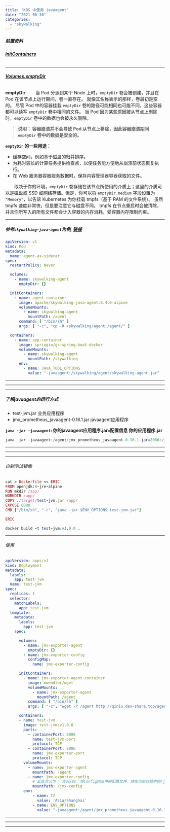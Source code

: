 ```yaml
---
title: "K8S 中使用 javaagent"
date: "2021-06-30"
categories: 
  - "skywalking"
---
```


##### 前置资料

###### **[initContainers](https://kubernetes.io/zh/docs/concepts/workloads/pods/init-containers/#%E4%BD%BF%E7%94%A8-init-%E5%AE%B9%E5%99%A8%E7%9A%84%E6%83%85%E5%86%B5 "initContainers")**

* * *

###### **[Volumes.emptyDir](https://kubernetes.io/zh/docs/concepts/storage/volumes/#emptydir "Volumes.emptyDir")**

**emptyDir**   当 Pod 分派到某个 Node 上时，`emptyDir` 卷会被创建，并且在 Pod 在该节点上运行期间，卷一直存在。 就像其名称表示的那样，卷最初是空的。 尽管 Pod 中的容器挂载 `emptyDir` 卷的路径可能相同也可能不同，这些容器都可以读写 `emptyDir` 卷中相同的文件。 当 Pod 因为某些原因被从节点上删除时，`emptyDir` 卷中的数据也会被永久删除。

> **说明： 容器崩溃并不会导致 Pod 从节点上移除，因此容器崩溃期间 `emptyDir` 卷中的数据是安全的。**

**`emptyDir` 的一些用途：**

- 缓存空间，例如基于磁盘的归并排序。
- 为耗时较长的计算任务提供检查点，以便任务能方便地从崩溃前状态恢复执行。
- 在 Web 服务器容器服务数据时，保存内容管理器容器获取的文件。

  取决于你的环境，`emptyDir` 卷存储在该节点所使用的介质上；这里的介质可以是磁盘或 SSD 或网络存储。但是，你可以将 `emptyDir.medium` 字段设置为 `"Memory"`，以告诉 Kubernetes 为你挂载 tmpfs（基于 RAM 的文件系统）。 虽然 tmpfs 速度非常快，但是要注意它与磁盘不同。 tmpfs 在节点重启时会被清除，并且你所写入的所有文件都会计入容器的内存消耗，受容器内存限制约束。

* * *

##### 参考`skywalking-java-agent`为例, **[链接](https://github.com/apache/skywalking-java/blob/74b130c8271a692a217e629f4126c1043b0204e3/docs/en/setup/service-agent/java-agent/containerization.md#kubernetes "链接")**

```yaml
apiVersion: v1
kind: Pod
metadata:
  name: agent-as-sidecar
spec:
  restartPolicy: Never

  volumes:
    - name: skywalking-agent
      emptyDir: {}

  initContainers:
    - name: agent-container
      image: apache/skywalking-java-agent:8.4.0-alpine
      volumeMounts:
        - name: skywalking-agent
          mountPath: /agent
      command: [ "/bin/sh" ]
      args: [ "-c", "cp -R /skywalking/agent /agent/" ]

  containers:
    - name: app-container
      image: springio/gs-spring-boot-docker
      volumeMounts:
        - name: skywalking-agent
          mountPath: /skywalking
      env:
        - name: JAVA_TOOL_OPTIONS
          value: "-javaagent:/skywalking/agent/skywalking-agent.jar"

```

* * *

* * *

* * *

##### 了解javaagent的运行方式

- test-jvm.jar 业务应用程序
- jmx\_prometheus\_javaagent-0.16.1.jar javaagent应用程序

**`java -jar -javaagent:`你的javaagent应用程序.jar`=`配置信息 你的应用程序.jar**

```java
java -jar -javaagent:/agent/jmx_prometheus_javaagent-0.16.1.jar=8086:/jmx-config/config.yaml test-jvm.jar
```

* * *

* * *

* * *

###### 自制测试镜像

```ruby
cat > Dockerfile << ERIC
FROM openjdk:8-jre-alpine
RUN mkdir /app/
WORKDIR /app/
COPY ./target/test-jvm.jar /app/
EXPOSE 8080
CMD ["/bin/sh", "-c", "java -jar $ENV_OPTIONS test-jvm.jar"]

ERIC

docker build -t test-jvm:v1.0.0 .
```

* * *

###### 使用

```yaml
apiVersion: apps/v1
kind: Deployment
metadata:
  labels:
    app: test-jvm
  name: test-jvm
spec:
  replicas: 1
  selector:
    matchLabels:
      app: test-jvm
  template:
    metadata:
      labels:
        app: test-jvm
    spec:

      volumes:
        - name: jmx-exporter-agent
          emptyDir: {}
        - name: jmx-exporter-config
          configMap:
            name: jmx-exporter-config

      initContainers:
        - name: jmx-exporter-agent-container
          image: mwendler/wget
          volumeMounts:
            - name: jmx-exporter-agent
              mountPath: /agent
          command: [ "/bin/sh" ]
          args: [ "-c", "wget -P /agent http://qiniu.dev-share.top/agent/jmx_prometheus_javaagent-0.16.1.jar" ]

      containers:
      - name: test-jvm
        image: test-jvm:v1.0.0
        ports:
          - containerPort: 8080
            name: test-jvm-port
            protocol: TCP
          - containerPort: 8086
            name: jmx-exporter-port
            protocol: TCP
        volumeMounts:
          - name: jmx-exporter-agent
            mountPath: /agent
          - name: jmx-exporter-config
            # 此处含义为： 告诉k8s，将ConfigMap中的配置文件，放在当前容器中的/jmx-config目录下。
            mountPath: /jmx-config
        env:
            - name: TZ
              value: 'Asia/Shanghai'
            - name: ENV_OPTIONS
              value: "-javaagent:/agent/jmx_prometheus_javaagent-0.16.1.jar=8086:/jmx-config/config.yaml"

```

* * *

* * *

* * *
